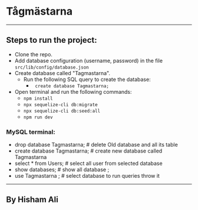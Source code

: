 # Tågmästarna
----------------------------------------------------
## Steps to run the project:
+ Clone the repo. 
+ Add database configuration (username, password) in the file `src/lib/config/database.json`
+ Create database called "Tagmastarna".
  + Run the following SQL query to create the database: 
    + ` create database Tagmastarna;`
+ Open terminal and run the following commands:
    + `npm install`
    + `npx sequelize-cli db:migrate`
    + `npx sequelize-cli db:seed:all`
    + `npm run dev`
### MySQL terminal:

+ drop database Tagmastarna; # delete Old database and all its table  
+ create database Tagmastarna; # create new database called Tagmastarna
+ select * from Users; # select all user from selected database 
+ show databases; # show all database ;
+ use  Tagmastarna ; # select database  to run queries throw it
----------------------------------------------------
 
## By Hisham Ali 